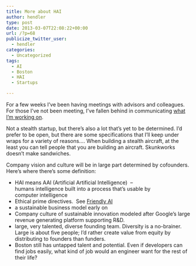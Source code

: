 ```yaml
---
title: More about HAI
author: hendler
type: post
date: 2013-03-07T22:08:22+00:00
url: /?p=68
publicize_twitter_user:
  - hendler
categories:
  - Uncategorized
tags:
  - AI
  - Boston
  - HAI
  - Startups

---
```

For a few weeks I&#8217;ve been having meetings with advisors and colleagues. For those I&#8217;ve not been meeting, I&#8217;ve fallen behind in communicating [what I&#8217;m working on][1].

Not a stealth startup, but there&#8217;s also a lot that&#8217;s yet to be determined. I&#8217;d prefer to be open, but there are some specifications that I&#8217;ll keep under wraps for a variety of reasons&#8230;. When building a stealth aircraft, at the least you can tell people that you are building an aircraft. Skunkworks doesn&#8217;t make sandwiches.

Company vision and culture will be in large part determined by cofounders. Here&#8217;s where there&#8217;s some definition:

  * HAI means AAI (Artificial Artificial Intelligence)  &#8211; humans intelligence built into a process that&#8217;s usable by computer intelligence
  * Ethical prime directives.  See [Friendly AI][2]
  * a sustainable business model early on
  * Company culture of sustainable innovation modeled after Google&#8217;s large revenue generating platform supporting R&D.
  * large, very talented, diverse founding team. Diversity is a no-brainer. Large is about five people; I&#8217;d rather create value from equity by distributing to founders than funders.
  * Boston still has untapped talent and potential. Even if developers can find jobs easily, what kind of job would an engineer want for the rest of their life?

 [1]: http://whatisprogress.com/2013/02/24/oh-hai-human-assisted-intelligence/
 [2]: http://en.wikipedia.org/wiki/Friendly_artificial_intelligence